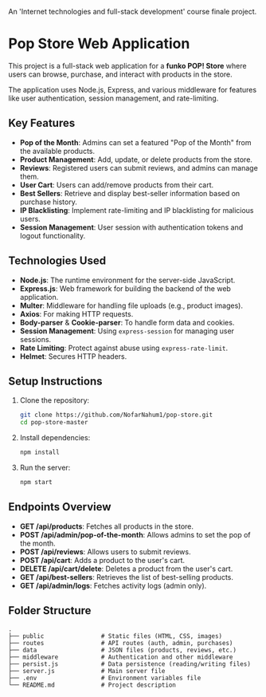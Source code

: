 An 'Internet technologies and full-stack development' course finale project.

# Pop Store Web Application

This project is a full-stack web application for a **funko POP! Store** where users can browse, purchase, and interact with products in the store. 

The application uses Node.js, Express, and various middleware for features like user authentication, session management, and rate-limiting.

## Key Features

- **Pop of the Month**: Admins can set a featured "Pop of the Month" from the available products.
- **Product Management**: Add, update, or delete products from the store.
- **Reviews**: Registered users can submit reviews, and admins can manage them.
- **User Cart**: Users can add/remove products from their cart.
- **Best Sellers**: Retrieve and display best-seller information based on purchase history.
- **IP Blacklisting**: Implement rate-limiting and IP blacklisting for malicious users.
- **Session Management**: User session with authentication tokens and logout functionality.
  
## Technologies Used

- **Node.js**: The runtime environment for the server-side JavaScript.
- **Express.js**: Web framework for building the backend of the web application.
- **Multer**: Middleware for handling file uploads (e.g., product images).
- **Axios**: For making HTTP requests.
- **Body-parser** & **Cookie-parser**: To handle form data and cookies.
- **Session Management**: Using `express-session` for managing user sessions.
- **Rate Limiting**: Protect against abuse using `express-rate-limit`.
- **Helmet**: Secures HTTP headers.

## Setup Instructions

1. Clone the repository:
    ```bash
    git clone https://github.com/NofarNahum1/pop-store.git
    cd pop-store-master
    ```

2. Install dependencies:
    ```bash
    npm install
    ```

3. Run the server:
    ```bash
    npm start
    ```

## Endpoints Overview

- **GET /api/products**: Fetches all products in the store.
- **POST /api/admin/pop-of-the-month**: Allows admins to set the pop of the month.
- **POST /api/reviews**: Allows users to submit reviews.
- **POST /api/cart**: Adds a product to the user's cart.
- **DELETE /api/cart/delete**: Deletes a product from the user's cart.
- **GET /api/best-sellers**: Retrieves the list of best-selling products.
- **GET /api/admin/logs**: Fetches activity logs (admin only).
  
## Folder Structure

```plaintext
.
├── public                # Static files (HTML, CSS, images)
├── routes                # API routes (auth, admin, purchases)
├── data                  # JSON files (products, reviews, etc.)
├── middleware            # Authentication and other middleware
├── persist.js            # Data persistence (reading/writing files)
├── server.js             # Main server file
├── .env                  # Environment variables file
└── README.md             # Project description
